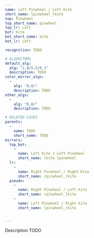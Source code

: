 ```yaml
---
name: Left Pinwheel / Left Kite
short_name: lpinwheel_lkite
top: Pinwheel
top_short_name: pinwheel
top_lr: Left
bot: Kite
bot_short_name: kite
bot_lr: Left

recognition: TODO

# ALGORITHMS
default_alg:
  alg: "1,0/5,5/0,1"
  description: TODO
color_mirror_algs:
  -
    alg: "0,0/"
    description: TODO
other_algs:
  -
    alg: "0,0/"
    description: TODO

# RELATED CASES
parents:
  -
    name: TODO
    short_name: TODO
mirrors:
  top_bot:
    -
      name: Left Kite / Left Pinwheel
      short_name: lkite_lpinwheel
  lr:
    -
      name: Right Pinwheel / Right Kite
      short_name: rpinwheel_rkite
  pseudo:
    -
      name: Right Pinwheel / Left Kite
      short_name: rpinwheel_lkite
    -
      name: Left Pinwheel / Right Kite
      short_name: lpinwheel_rkite


---
```


Description TODO

